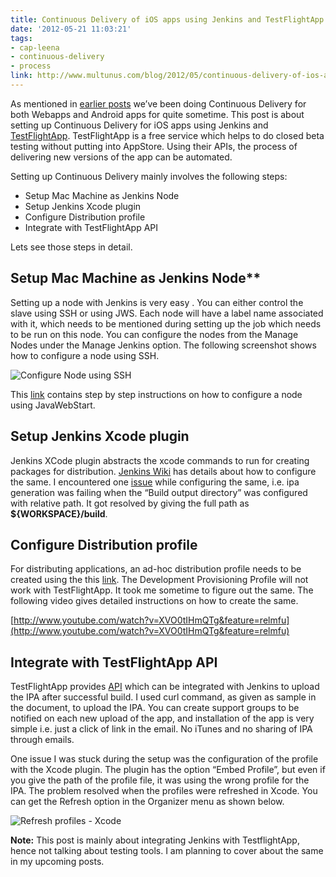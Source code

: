 ```yaml
---
title: Continuous Delivery of iOS apps using Jenkins and TestFlightApp
date: '2012-05-21 11:03:21'
tags:
- cap-leena
- continuous-delivery
- process
link: http://www.multunus.com/blog/2012/05/continuous-delivery-of-ios-apps-using-jenkins-and-testflightapp/
---
```


As mentioned in [earlier posts](http://www.multunus.com/blog/categories/continuous-delivery/) we’ve been doing Continuous Delivery for both Webapps and Android apps for quite sometime. This post is about setting up Continuous Delivery for iOS apps using Jenkins and 
[TestFlightApp](http://testflightapp.com). TestFlightApp is a free service which helps to do closed beta testing without putting into AppStore. Using their APIs, the process of delivering new versions of the app can be automated.

Setting up Continuous Delivery mainly involves the following steps:

- Setup Mac Machine as Jenkins Node
- Setup Jenkins Xcode plugin
- Configure Distribution profile
- Integrate with TestFlightApp API

Lets see those steps in detail.

## Setup Mac Machine as Jenkins Node**
Setting up a node with Jenkins is very easy . You can either control the slave using SSH or using JWS. Each node will have a label name associated with it, which needs to be mentioned during setting up the job which needs to be run on this node. You can configure the nodes from the Manage Nodes under the Manage Jenkins option. The following screenshot shows how to configure a node using SSH.

![Configure Node using SSH](https://s3.amazonaws.com/multunus-cdimages/jenkins_node.png)

This [link](https://wiki.jenkins-ci.org/display/JENKINS/Step+by+step+guide+to+set+up+master+and+slave+machines) contains step by step instructions on how to configure a node using JavaWebStart.


## Setup Jenkins Xcode plugin
Jenkins XCode plugin abstracts the xcode commands to run for creating packages for distribution. [Jenkins Wiki](https://wiki.jenkins-ci.org/display/JENKINS/Xcode+Plugin) has details about how to configure the same. I encountered one [issue](https://issues.jenkins-ci.org/browse/JENKINQS-12635?focusedCommentId=161518#comment-161518) while configuring the same, i.e. ipa generation was failing when the “Build output directory” was configured with relative path. It got resolved by giving the full path as 
**${WORKSPACE}/build**.

## Configure Distribution profile
For distributing applications, an ad-hoc distribution profile needs to be created using the this [link](https://developer.apple.com/ios/manage/provisioningprofiles/create.action?type=2). The Development Provisioning Profile will not work with TestFlightApp. It took me sometime to figure out the same. The following video gives detailed instructions on how to create the same.

[http://www.youtube.com/watch?v=XVO0tIHmQTg&feature=relmfu](http://www.youtube.com/watch?v=XVO0tIHmQTg&feature=relmfu)

## Integrate with TestFlightApp API

TestFlightApp provides [API](https://testflightapp.com/api/doc/) which can be integrated with Jenkins to upload the IPA after successful build. I used curl command, as given as sample in the document, to upload the IPA. You can create support groups to be notified on each new upload of the app, and installation of the app is very simple i.e. just a click of link in the email. No iTunes and no sharing of IPA through emails.

One issue I was stuck during the setup was the configuration of the profile with the Xcode plugin. The plugin has the option “Embed Profile”, but even if you give the path of the profile file, it was using the wrong profile for the IPA. The problem resolved when the profiles were refreshed in Xcode. You can get the Refresh option in the Organizer menu as shown below.

![Refresh profiles - Xcode](https://s3.amazonaws.com/multunus-cdimages/refresh_profiles_xcode.jpg)

**Note:** This post is mainly about integrating Jenkins with TestflightApp, hence not talking about testing tools. I am planning to cover about the same in my upcoming posts.
